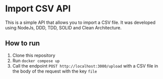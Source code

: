 # Import CSV API

This is a simple API that allows you to import a CSV file.
It was developed using NodeJs, DDD, TDD, SOLID and Clean Architecture.

## How to run

1. Clone this repository
2. Run `docker compose up`
3. Call the endpoint `POST http://localhost:3000/upload` with a CSV file in the body of the request with the key `file`
